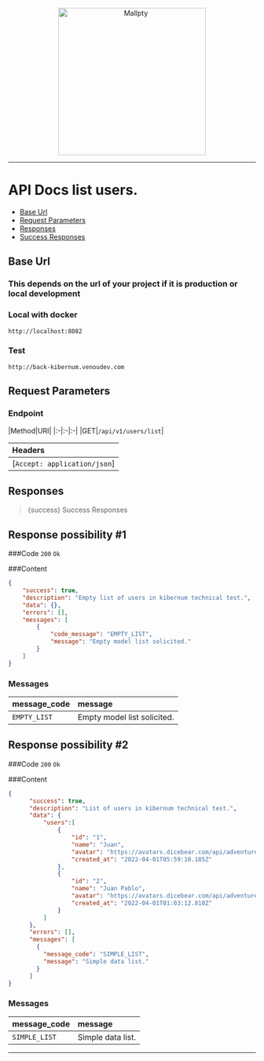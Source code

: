 <p align="center"><a href="https://colombia.kibernum.com/"><img src="	https://colombia.kibernum.com/wp-content/uploads/2019/10/logo-kibernum-nuevo-servicios-2.png" width="300" alt="Mallpty"></a>
</p>

*** 
# API Docs list users.

- [Base Url](#base_url)
- [Request Parameters](#request_parameters)
- [Responses](#response)
- [Success Responses](#success)

<a name="base_url"></a>
## Base Url 
### This depends on the url of your project if it is production or local development

### Local with docker
```text
http://localhost:8082
```

### Test
```text
http://back-kibernum.venoudev.com
```

<a name="request_parameters"></a>
## Request Parameters

### Endpoint

|Method|URI|
|:-|:-|:-|
|GET|`/api/v1/users/list`|

|Headers|
|:-|
|[`Accept: application/json`]|

<a name="response"></a>

## Responses

<a name="success"></a>

> {success} Success Responses

## Response possibility #1

<larecipe-progress type="success" :value="100"></larecipe-progress>

###Code `200` `Ok`

###Content

```json
{
    "success": true,
    "description": "Empty list of users in kibernum technical test.",
    "data": {},
    "errors": [],
    "messages": [
        {
            "code_message": "EMPTY_LIST",
            "message": "Empty model list solicited."
        }
    ]
}
```
### Messages

<larecipe-badge type="info" circle icon="fa fa-commenting-o"></larecipe-badge> 

|message_code|message|
|:-|:-|
|`EMPTY_LIST`|Empty model list solicited.|


## Response possibility #2

<larecipe-progress type="success" :value="100"></larecipe-progress>


###Code `200` `Ok`

###Content

```json
{
      "success": true,
      "description": "List of users in kibernum technical test.",
      "data": {
          "users":[
              {
                  "id": "1",
                  "name": "Juan",
                  "avatar": "https://avatars.dicebear.com/api/adventurer-neutral/juan.svg",
                  "created_at": "2022-04-01T05:59:10.185Z"
              },
              {
                  "id": "2",
                  "name": "Juan Pablo",
                  "avatar": "https://avatars.dicebear.com/api/adventurer-neutral/pablo.svg",
                  "created_at": "2022-04-01T01:03:12.818Z"
              }
          ]
      },
      "errors": [],
      "messages": [
        {
          "message_code": "SIMPLE_LIST",
          "message": "Simple data list."
        }
      ]
}
```
### Messages

<larecipe-badge type="info" circle icon="fa fa-commenting-o"></larecipe-badge> 

|message_code|message|
|:-|:-|
|`SIMPLE_LIST`|Simple data list.|

---

